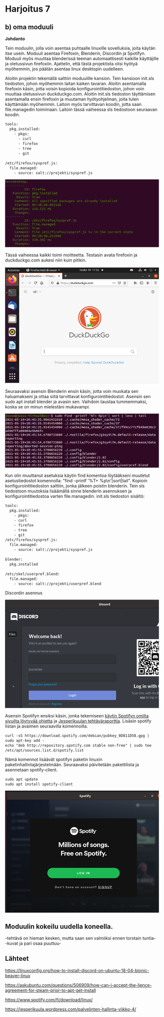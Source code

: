 # Harjoitus 7

## b) oma moduuli

**Johdanto**

Tein moduulin, jolla voin asentaa puhtaalle linuxille sovelluksia, joita käytän itse usein. Moduuli asentaa Firefoxin, Blenderin, Discordin ja Spotifyn. Moduuli myös muuttaa blenderissä teeman automaattisesti kaikille käyttäjille ja oletussivun firefoxiin. Ajattelin, että tästä projektista olisi hyötyä myöhemmin, jos päätän asentaa linux desktopin uudelleen. 

Aloitin projektin tekemällä salttiin moduulille kansion. Tein kansioon init.sls tiedoston, johon myöhemmin laitan kaiken tavaran. Aloitin asentamalla firefoxin käsin, jotta voisin kopioida konfigurointitiedoston, johon voin muuttaa oletussivun duckduckgo.com. Aloitin init.sls tiedoston täyttämisen asentamalla ensin firefoxin ja muutaman hyötyohjelman, joita tulen käyttämään myöhemmin. Laitoin myös tarvittavan koodin, jotta saan file.managedin toimimaan. Laitoin tässä vaiheessa sls tiedostoon seuraavan koodin.

	tools:
	  pkg.installed:
	    - pkgs:
	      - curl
   	      - firefox
	      - tree
	      - git
	      
	/etc/firefox/syspref.js:
  	  file.managed:
 	    - source: salt://projekti/syspref.js

![kuva2](/images/kuva2.png)

Tässä vaiheessa kaikki toimi moitteetta. Testasin avata firefoxin ja duckduckgo.com aukesi niin kuin pitikin. 

![kuva1](/images/kuva3.png)

Seuraavaksi asensin Blenderin ensin käsin, jotta voin muokata sen haluamakseni ja ottaa siitä tarvittavat konfigurointitiedostot. Asensin sen sudo apt install blender ja avasin sen. Vaihdoin taustaa tummemmaksi, koska se on minun mielestäni mukavampi. 

![kuva3](images/kuva4.png)

Kun olin muuttanut asetuksia käytin find komentoa löytääkseni muutetut asetustiedostot komennolla: "find -printf '%T+ %p\n'|sort|tail". Kopioin konfigurointitiedoston salttiin, jonka jälkeen poistin blenderin. Tein sls tiedostoon muutoksia lisäämällä sinne blenderin asennuksen ja konfigurointitiedostoa varten file.managedin. init.sls tiedoston sisältö:

	tools:
	  pkg.installed:
	    - pkgs:
	    - curl
	    - firefox
	    - tree
	    - git
	/etc/firefox/syspref.js:
	  file.managed:
	    - source: salt://projekti/syspref.js

	blender:
	  pkg.installed
  
	/etc/skel/userpref.blend:
	  file.managed:
	    - source: salt://projekti/userpref.blend
	    
Discordin asennus

![kuva4](/images/kuva6.png)

Asensin Spotifyn ensiksi käsin, jonka tekemiseen [käytin Spotifyn omilta sivuilta löytyvää ohjetta](https://www.spotify.com/fi/download/linux/) ja [Jesperikuulan tehtäväraporttia](https://jesperikuula.wordpress.com/palvelinten-hallinta-viikko-4/). Lisäsin spotify listan ja avaimen seuraavilla komennoilla.

	curl -sS https://download.spotify.com/debian/pubkey_0D811D58.gpg | sudo apt-key add - 
	echo "deb http://repository.spotify.com stable non-free" | sudo tee /etc/apt/sources.list.d/spotify.list
	
Nämä komennot lisäävät spotifyn paketin linuxin paketinhallintajärjestelmään. Seuraavaksi päivitetään pakettilista ja asennetaan spotify-client.

	sudo apt update
	sudo apt install spotify-client
	
![kuva5](/images/kuva5.png)



## Moduulin kokeilu uudella koneella. 



-tehtävä on hieman kesken, mutta saan sen valmiiksi ennen torstain tuntia- -kuvat ja pari osaa puuttuu-

## Lähteet

https://linuxconfig.org/how-to-install-discord-on-ubuntu-18-04-bionic-beaver-linux

https://askubuntu.com/questions/506909/how-can-i-accept-the-lience-agreement-for-steam-prior-to-apt-get-install

https://www.spotify.com/fi/download/linux/

https://jesperikuula.wordpress.com/palvelinten-hallinta-viikko-4/
